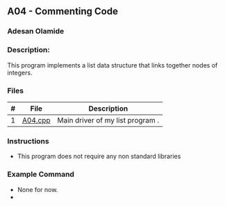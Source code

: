 ## A04 - Commenting Code
### Adesan Olamide
### Description:

This program implements a list data structure that links together nodes of integers. 

### Files

|   #   | File     | Description                      |
| :---: | -------- | -------------------------------- |
|   1   | [A04.cpp](https://github.com/its-olamidey/2143-OOP-Adesan/blob/main/Assignments/A04/A04.cpp) | Main driver of my list program . |


### Instructions

- This program does not require any non standard libraries

### Example Command

- None for now.
- 
